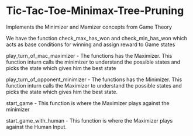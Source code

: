 # Tic-Tac-Toe-Minimax-Tree-Pruning

Implements the Minimizer and Mamizer concepts from Game Theory

We have the function check_max_has_won and check_min_has_won which acts as base conditions for winning and assign reward to Game states

play_turn_of_mac_maximizer - The functions has the Maximizer. This function  inturn calls the minimizer to understand the possible states and picks the state which gives him the best  state

play_turn_of_opponent_minimizer -  The functions has the Minimizer.  This function  inturn calls the Maximizer to understand the possible states and picks the state which gives him the best  state.

start_game - This function is where the Maximizer plays against the minimizer


start_game_with_human -  This function is where the Maximizer plays against the Human Input.
